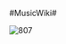 #MusicWiki#

![807](https://user-images.githubusercontent.com/72141924/214014736-d3656f01-2437-4419-aec4-85606da31571.png)


